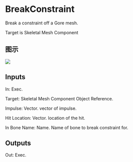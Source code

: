 # BreakConstraint

Break a constraint off a Gore mesh.

Target is Skeletal Mesh Component

## 图示

![]($-20221218-20204871.png)

## Inputs

In: Exec.

Target: Skeletal Mesh Component Object Reference.

Impulse: Vector. vector of impulse.

Hit Location: Vector. location of the hit.

In Bone Name: Name. Name of bone to break constraint for.  

## Outputs

Out: Exec.

